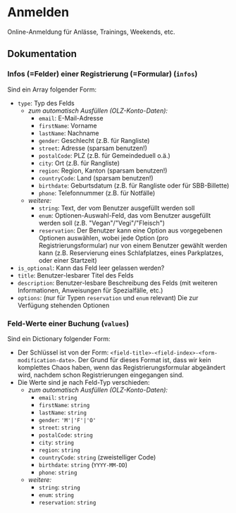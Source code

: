 # Anmelden

Online-Anmeldung für Anlässe, Trainings, Weekends, etc.

## Dokumentation

### Infos (=Felder) einer Registrierung (=Formular) (`infos`)

Sind ein Array folgender Form:

- `type`: Typ des Felds
    - *zum automatisch Ausfüllen (OLZ-Konto-Daten):*
        - `email`: E-Mail-Adresse
        - `firstName`: Vorname
        - `lastName`: Nachname
        - `gender`: Geschlecht (z.B. für Rangliste)
        - `street`: Adresse (sparsam benutzen!)
        - `postalCode`: PLZ (z.B. für Gemeindeduell o.ä.)
        - `city`: Ort (z.B. für Rangliste)
        - `region`: Region, Kanton (sparsam benutzen!)
        - `countryCode`: Land (sparsam benutzen!)
        - `birthdate`: Geburtsdatum (z.B. für Rangliste oder für SBB-Billette)
        - `phone`: Telefonnummer (z.B. für Notfälle)
    - *weitere:*
        - `string`: Text, der vom Benutzer ausgefüllt werden soll
        - `enum`: Optionen-Auswahl-Feld, das vom Benutzer ausgefüllt werden soll (z.B. "Vegan"/"Vegi"/"Fleisch")
        - `reservation`: Der Benutzer kann eine Option aus vorgegebenen Optionen auswählen, wobei jede Option (pro Registrierungsformular) nur von einem Benutzer gewählt werden kann (z.B. Reservierung eines Schlafplatzes, eines Parkplatzes, oder einer Startzeit)
- `is_optional`: Kann das Feld leer gelassen werden?
- `title`: Benutzer-lesbarer Titel des Felds
- `description`: Benutzer-lesbare Beschreibung des Felds (mit weiteren Informationen, Anweisungen für Spezialfälle, etc.)
- `options`: (nur für Typen `reservation` und `enum` relevant) Die zur Verfügung stehenden Optionen


### Feld-Werte einer Buchung (`values`)

Sind ein Dictionary folgender Form:

- Der Schlüssel ist von der Form: `<field-title>-<field-index>-<form-modification-date>`.
  Der Grund für dieses Format ist, dass wir kein komplettes Chaos haben, wenn das Registrierungsformular abgeändert wird, nachdem schon Registrierungen eingegangen sind.
- Die Werte sind je nach Feld-Typ verschieden:
    - *zum automatisch Ausfüllen (OLZ-Konto-Daten):*
        - `email`: `string`
        - `firstName`: `string`
        - `lastName`: `string`
        - `gender`: `'M'|'F'|'O'`
        - `street`: `string`
        - `postalCode`: `string`
        - `city`: `string`
        - `region`: `string`
        - `countryCode`: `string` (zweistelliger Code)
        - `birthdate`: `string` (`YYYY-MM-DD`)
        - `phone`: `string`
    - *weitere:*
        - `string`: `string`
        - `enum`: `string`
        - `reservation`: `string`
